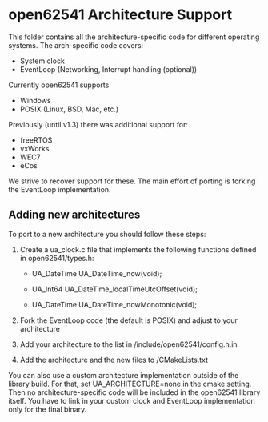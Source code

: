 # open62541 Architecture Support

This folder contains all the architecture-specific code for different operating systems.
The arch-specific code covers:

- System clock
- EventLoop (Networking, Interrupt handling (optional))

Currently open62541 supports

- Windows
- POSIX (Linux, BSD, Mac, etc.)

Previously (until v1.3) there was additional support for:

- freeRTOS
- vxWorks
- WEC7
- eCos

We strive to recover support for these.
The main effort of porting is forking the EventLoop implementation.

## Adding new architectures

To port to a new architecture you should follow these steps:

1. Create a ua_clock.c file that implements the following functions defined in open62541/types.h:

   * UA_DateTime UA_DateTime_now(void);
   
   * UA_Int64 UA_DateTime_localTimeUtcOffset(void);
   
   * UA_DateTime UA_DateTime_nowMonotonic(void);

2. Fork the EventLoop code (the default is POSIX) and adjust to your architecture

3. Add your architecture to the list in /include/open62541/config.h.in

4. Add the architecture and the new files to /CMakeLists.txt

You can also use a custom architecture implementation outside of the library build.
For that, set UA_ARCHITECTURE=none in the cmake setting.
Then no architecture-specific code will be included in the open62541 library itself.
You have to link in your custom clock and EventLoop implementation only for the final binary.
